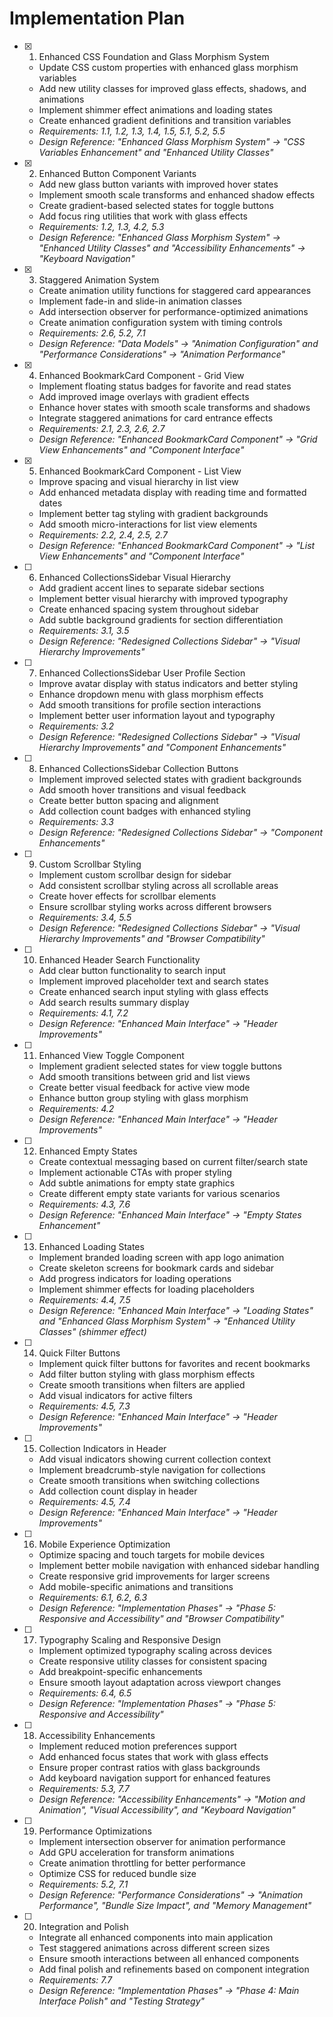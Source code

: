 # Implementation Plan

- [x] 1. Enhanced CSS Foundation and Glass Morphism System
  - Update CSS custom properties with enhanced glass morphism variables
  - Add new utility classes for improved glass effects, shadows, and animations
  - Implement shimmer effect animations and loading states
  - Create enhanced gradient definitions and transition variables
  - _Requirements: 1.1, 1.2, 1.3, 1.4, 1.5, 5.1, 5.2, 5.5_
  - _Design Reference: "Enhanced Glass Morphism System" → "CSS Variables Enhancement" and "Enhanced Utility Classes"_

- [x] 2. Enhanced Button Component Variants
  - Add new glass button variants with improved hover states
  - Implement smooth scale transforms and enhanced shadow effects
  - Create gradient-based selected states for toggle buttons
  - Add focus ring utilities that work with glass effects
  - _Requirements: 1.2, 1.3, 4.2, 5.3_
  - _Design Reference: "Enhanced Glass Morphism System" → "Enhanced Utility Classes" and "Accessibility Enhancements" → "Keyboard Navigation"_

- [x] 3. Staggered Animation System
  - Create animation utility functions for staggered card appearances
  - Implement fade-in and slide-in animation classes
  - Add intersection observer for performance-optimized animations
  - Create animation configuration system with timing controls
  - _Requirements: 2.6, 5.2, 7.1_
  - _Design Reference: "Data Models" → "Animation Configuration" and "Performance Considerations" → "Animation Performance"_

- [x] 4. Enhanced BookmarkCard Component - Grid View
  - Implement floating status badges for favorite and read states
  - Add improved image overlays with gradient effects
  - Enhance hover states with smooth scale transforms and shadows
  - Integrate staggered animations for card entrance effects
  - _Requirements: 2.1, 2.3, 2.6, 2.7_
  - _Design Reference: "Enhanced BookmarkCard Component" → "Grid View Enhancements" and "Component Interface"_

- [x] 5. Enhanced BookmarkCard Component - List View
  - Improve spacing and visual hierarchy in list view
  - Add enhanced metadata display with reading time and formatted dates
  - Implement better tag styling with gradient backgrounds
  - Add smooth micro-interactions for list view elements
  - _Requirements: 2.2, 2.4, 2.5, 2.7_
  - _Design Reference: "Enhanced BookmarkCard Component" → "List View Enhancements" and "Component Interface"_

- [ ] 6. Enhanced CollectionsSidebar Visual Hierarchy
  - Add gradient accent lines to separate sidebar sections
  - Implement better visual hierarchy with improved typography
  - Create enhanced spacing system throughout sidebar
  - Add subtle background gradients for section differentiation
  - _Requirements: 3.1, 3.5_
  - _Design Reference: "Redesigned Collections Sidebar" → "Visual Hierarchy Improvements"_

- [ ] 7. Enhanced CollectionsSidebar User Profile Section
  - Improve avatar display with status indicators and better styling
  - Enhance dropdown menu with glass morphism effects
  - Add smooth transitions for profile section interactions
  - Implement better user information layout and typography
  - _Requirements: 3.2_
  - _Design Reference: "Redesigned Collections Sidebar" → "Visual Hierarchy Improvements" and "Component Enhancements"_

- [ ] 8. Enhanced CollectionsSidebar Collection Buttons
  - Implement improved selected states with gradient backgrounds
  - Add smooth hover transitions and visual feedback
  - Create better button spacing and alignment
  - Add collection count badges with enhanced styling
  - _Requirements: 3.3_
  - _Design Reference: "Redesigned Collections Sidebar" → "Component Enhancements"_

- [ ] 9. Custom Scrollbar Styling
  - Implement custom scrollbar design for sidebar
  - Add consistent scrollbar styling across all scrollable areas
  - Create hover effects for scrollbar elements
  - Ensure scrollbar styling works across different browsers
  - _Requirements: 3.4, 5.5_
  - _Design Reference: "Redesigned Collections Sidebar" → "Visual Hierarchy Improvements" and "Browser Compatibility"_

- [ ] 10. Enhanced Header Search Functionality
  - Add clear button functionality to search input
  - Implement improved placeholder text and search states
  - Create enhanced search input styling with glass effects
  - Add search results summary display
  - _Requirements: 4.1, 7.2_
  - _Design Reference: "Enhanced Main Interface" → "Header Improvements"_

- [ ] 11. Enhanced View Toggle Component
  - Implement gradient selected states for view toggle buttons
  - Add smooth transitions between grid and list views
  - Create better visual feedback for active view mode
  - Enhance button group styling with glass morphism
  - _Requirements: 4.2_
  - _Design Reference: "Enhanced Main Interface" → "Header Improvements"_

- [ ] 12. Enhanced Empty States
  - Create contextual messaging based on current filter/search state
  - Implement actionable CTAs with proper styling
  - Add subtle animations for empty state graphics
  - Create different empty state variants for various scenarios
  - _Requirements: 4.3, 7.6_
  - _Design Reference: "Enhanced Main Interface" → "Empty States Enhancement"_

- [ ] 13. Enhanced Loading States
  - Implement branded loading screen with app logo animation
  - Create skeleton screens for bookmark cards and sidebar
  - Add progress indicators for loading operations
  - Implement shimmer effects for loading placeholders
  - _Requirements: 4.4, 7.5_
  - _Design Reference: "Enhanced Main Interface" → "Loading States" and "Enhanced Glass Morphism System" → "Enhanced Utility Classes" (shimmer effect)_

- [ ] 14. Quick Filter Buttons
  - Implement quick filter buttons for favorites and recent bookmarks
  - Add filter button styling with glass morphism effects
  - Create smooth transitions when filters are applied
  - Add visual indicators for active filters
  - _Requirements: 4.5, 7.3_
  - _Design Reference: "Enhanced Main Interface" → "Header Improvements"_

- [ ] 15. Collection Indicators in Header
  - Add visual indicators showing current collection context
  - Implement breadcrumb-style navigation for collections
  - Create smooth transitions when switching collections
  - Add collection count display in header
  - _Requirements: 4.5, 7.4_
  - _Design Reference: "Enhanced Main Interface" → "Header Improvements"_

- [ ] 16. Mobile Experience Optimization
  - Optimize spacing and touch targets for mobile devices
  - Implement better mobile navigation with enhanced sidebar handling
  - Create responsive grid improvements for larger screens
  - Add mobile-specific animations and transitions
  - _Requirements: 6.1, 6.2, 6.3_
  - _Design Reference: "Implementation Phases" → "Phase 5: Responsive and Accessibility" and "Browser Compatibility"_

- [ ] 17. Typography Scaling and Responsive Design
  - Implement optimized typography scaling across devices
  - Create responsive utility classes for consistent spacing
  - Add breakpoint-specific enhancements
  - Ensure smooth layout adaptation across viewport changes
  - _Requirements: 6.4, 6.5_
  - _Design Reference: "Implementation Phases" → "Phase 5: Responsive and Accessibility"_

- [ ] 18. Accessibility Enhancements
  - Implement reduced motion preferences support
  - Add enhanced focus states that work with glass effects
  - Ensure proper contrast ratios with glass backgrounds
  - Add keyboard navigation support for enhanced features
  - _Requirements: 5.3, 7.7_
  - _Design Reference: "Accessibility Enhancements" → "Motion and Animation", "Visual Accessibility", and "Keyboard Navigation"_

- [ ] 19. Performance Optimizations
  - Implement intersection observer for animation performance
  - Add GPU acceleration for transform animations
  - Create animation throttling for better performance
  - Optimize CSS for reduced bundle size
  - _Requirements: 5.2, 7.1_
  - _Design Reference: "Performance Considerations" → "Animation Performance", "Bundle Size Impact", and "Memory Management"_

- [ ] 20. Integration and Polish
  - Integrate all enhanced components into main application
  - Test staggered animations across different screen sizes
  - Ensure smooth interactions between all enhanced components
  - Add final polish and refinements based on component integration
  - _Requirements: 7.7_
  - _Design Reference: "Implementation Phases" → "Phase 4: Main Interface Polish" and "Testing Strategy"_